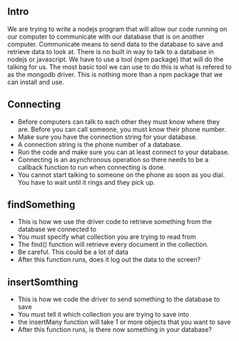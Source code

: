## Intro
We are trying to write a nodejs program that will allow our code running on our computer to communicate with our database that is on another computer. Communicate means to send data to the database to save and retrieve data to look at. There is no built in way to talk to a database in nodejs or javascript. We have to use a tool (npm package) that will do the talking for us. The most basic tool we can use to do this is what is refered to as the mongodb driver. This is nothing more than a npm package that we can install and use. 

## Connecting
* Before computers can talk to each other they must know where they are. Before you can call someone, you must know their phone number.
* Make sure you have the connection string for your database. 
* A connection string is the phone number of a database.
* Run the code and make sure you can at least connect to your database.
* Connecting is an asynchronous operation so there needs to be a callback function to run when connecting is done.
* You cannot start talking to someone on the phone as soon as you dial. You have to wait until it rings and they pick up.

## findSomething
* This is how we use the driver code to retrieve something from the database we connected to
* You must specify what collection you are trying to read from 
* The find() function will retrieve every document in the collection.
* Be careful. This could be a lot of data
* After this function runs, does it log out the data to the screen?

## insertSomthing
* This is how we code the driver to send something to the database to save
* You must tell it which collection you are trying to save into
* the insertMany function will take 1 or more objects that you want to save
* After this function runs, is there now something in your database?

